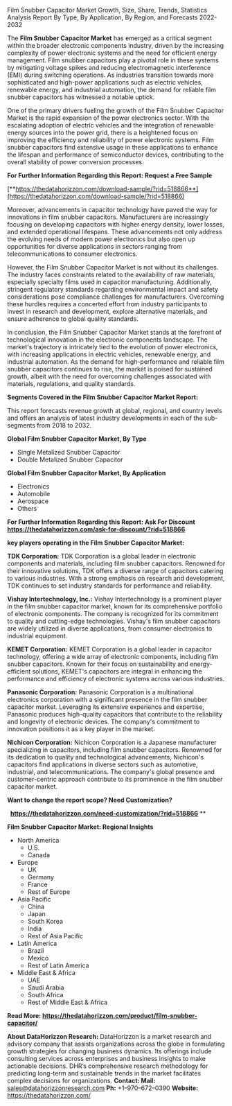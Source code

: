 ﻿Film Snubber Capacitor Market Growth, Size, Share, Trends, Statistics Analysis Report By Type, By Application, By Region, and Forecasts 2022-2032

The **Film Snubber Capacitor Market** has emerged as a critical segment within the broader electronic components industry, driven by the increasing complexity of power electronic systems and the need for efficient energy management. Film snubber capacitors play a pivotal role in these systems by mitigating voltage spikes and reducing electromagnetic interference (EMI) during switching operations. As industries transition towards more sophisticated and high-power applications such as electric vehicles, renewable energy, and industrial automation, the demand for reliable film snubber capacitors has witnessed a notable uptick.

One of the primary drivers fueling the growth of the Film Snubber Capacitor Market is the rapid expansion of the power electronics sector. With the escalating adoption of electric vehicles and the integration of renewable energy sources into the power grid, there is a heightened focus on improving the efficiency and reliability of power electronic systems. Film snubber capacitors find extensive usage in these applications to enhance the lifespan and performance of semiconductor devices, contributing to the overall stability of power conversion processes.

**For Further Information Regarding this Report: Request a Free Sample**

[**https://thedatahorizzon.com/download-sample/?rid=518866**](https://thedatahorizzon.com/download-sample/?rid=518866)

Moreover, advancements in capacitor technology have paved the way for innovations in film snubber capacitors. Manufacturers are increasingly focusing on developing capacitors with higher energy density, lower losses, and extended operational lifespans. These advancements not only address the evolving needs of modern power electronics but also open up opportunities for diverse applications in sectors ranging from telecommunications to consumer electronics.

However, the Film Snubber Capacitor Market is not without its challenges. The industry faces constraints related to the availability of raw materials, especially specialty films used in capacitor manufacturing. Additionally, stringent regulatory standards regarding environmental impact and safety considerations pose compliance challenges for manufacturers. Overcoming these hurdles requires a concerted effort from industry participants to invest in research and development, explore alternative materials, and ensure adherence to global quality standards.

In conclusion, the Film Snubber Capacitor Market stands at the forefront of technological innovation in the electronic components landscape. The market's trajectory is intricately tied to the evolution of power electronics, with increasing applications in electric vehicles, renewable energy, and industrial automation. As the demand for high-performance and reliable film snubber capacitors continues to rise, the market is poised for sustained growth, albeit with the need for overcoming challenges associated with materials, regulations, and quality standards.





**Segments Covered in the Film Snubber Capacitor Market Report:**

This report forecasts revenue growth at global, regional, and country levels and offers an analysis of latest industry developments in each of the sub-segments from 2018 to 2032.

**Global Film Snubber Capacitor Market, By Type**

- Single Metalized Snubber Capacitor
- Double Metalized Snubber Capacitor

**Global Film Snubber Capacitor Market, By Application**

- Electronics
- Automobile
- Aerospace
- Others

**For Further Information Regarding this Report: Ask For Discount<https://thedatahorizzon.com/ask-for-discount/?rid=518866>**       

**key players operating in the Film Snubber Capacitor Market:**

**TDK Corporation:** TDK Corporation is a global leader in electronic components and materials, including film snubber capacitors. Renowned for their innovative solutions, TDK offers a diverse range of capacitors catering to various industries. With a strong emphasis on research and development, TDK continues to set industry standards for performance and reliability.

**Vishay Intertechnology, Inc.:** Vishay Intertechnology is a prominent player in the film snubber capacitor market, known for its comprehensive portfolio of electronic components. The company is recognized for its commitment to quality and cutting-edge technologies. Vishay's film snubber capacitors are widely utilized in diverse applications, from consumer electronics to industrial equipment.

**KEMET Corporation:** KEMET Corporation is a global leader in capacitor technology, offering a wide array of electronic components, including film snubber capacitors. Known for their focus on sustainability and energy-efficient solutions, KEMET's capacitors are integral in enhancing the performance and efficiency of electronic systems across various industries.

**Panasonic Corporation:** Panasonic Corporation is a multinational electronics corporation with a significant presence in the film snubber capacitor market. Leveraging its extensive experience and expertise, Panasonic produces high-quality capacitors that contribute to the reliability and longevity of electronic devices. The company's commitment to innovation positions it as a key player in the market.

**Nichicon Corporation:** Nichicon Corporation is a Japanese manufacturer specializing in capacitors, including film snubber capacitors. Renowned for its dedication to quality and technological advancements, Nichicon's capacitors find applications in diverse sectors such as automotive, industrial, and telecommunications. The company's global presence and customer-centric approach contribute to its prominence in the film snubber capacitor market.

**Want to change the report scope? Need Customization?**

` `**<https://thedatahorizzon.com/need-customization/?rid=518866>** 
**


**Film Snubber Capacitor Market: Regional Insights**

- North America
  - U.S.
  - Canada
- Europe
  - UK
  - Germany
  - France
  - Rest of Europe
- Asia Pacific
  - China
  - Japan
  - South Korea
  - India
  - Rest of Asia Pacific
- Latin America
  - Brazil
  - Mexico
  - Rest of Latin America
- Middle East & Africa
  - UAE
  - Saudi Arabia
  - South Africa
  - Rest of Middle East & Africa

**Read More: <https://thedatahorizzon.com/product/film-snubber-capacitor/>** 

**About DataHorizzon Research:**DataHorizzon is a market research and advisory company that assists organizations across the globe in formulating growth strategies for changing business dynamics. Its offerings include consulting services across enterprises and business insights to make actionable decisions. DHR’s comprehensive research methodology for predicting long-term and sustainable trends in the market facilitates complex decisions for organizations.**Contact:Mail:** <sales@datahorizzonresearch.com> **Ph:** +1–970–672–0390**Website:** <https://thedatahorizzon.com/> 
